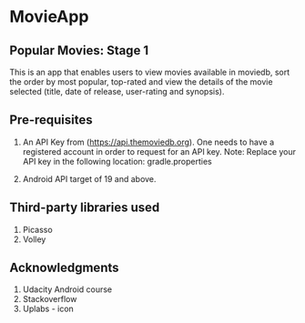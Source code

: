 # MovieApp
## Popular Movies: Stage 1

This is an app that enables users to view movies available in moviedb, sort the order by most popular, top-rated and view the details of the movie selected (title, date of release, user-rating and synopsis).

## Pre-requisites
1. An API Key from (https://api.themoviedb.org). One needs to have a registered account in order to request for an API key.
Note: Replace your API key in the following location: gradle.properties

2. Android API target of 19 and above.

## Third-party libraries used
1. Picasso
2. Volley

## Acknowledgments
1. Udacity Android course
2. Stackoverflow
3. Uplabs - icon
